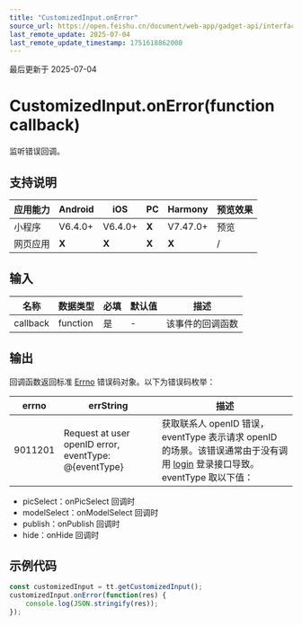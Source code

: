 ```yaml
---
title: "CustomizedInput.onError"
source_url: https://open.feishu.cn/document/web-app/gadget-api/interface/customized-input/customizedinput/onerror
last_remote_update: 2025-07-04
last_remote_update_timestamp: 1751618862000
---
```

最后更新于 2025-07-04

# CustomizedInput.onError(function callback)

监听错误回调。

## 支持说明

应用能力 | Android | iOS | PC | Harmony | 预览效果
--- | --- | --- | --- | --- | ---
小程序 | V6.4.0+ | V6.4.0+ | **X** | V7.47.0+ | 预览
网页应用 | **X** | **X** | **X** | **X** | /

## 输入

名称 | 数据类型 | 必填 | 默认值 | 描述
--- | --- | --- | --- | ---
callback | function | 是 | \- | 该事件的回调函数

## 输出
回调函数返回标准 [Errno](https://open.feishu.cn/document/uYjL24iN/uAjMuAjMuAjM/errno) 错误码对象。以下为错误码枚举：

errno | errString | 描述
--- | --- | ---
9011201 | Request at user openID error, eventType: @{eventType} | 获取联系人 openID 错误，eventType 表示请求 openID 的场景。该错误通常由于没有调用 [login](https://open.feishu.cn/document/uYjL24iN/uYzMuYzMuYzM) 登录接口导致。eventType 取以下值：  
- picSelect：onPicSelect 回调时  
- modelSelect：onModelSelect 回调时  
- publish：onPublish 回调时  
- hide：onHide 回调时

## 示例代码

```js
const customizedInput = tt.getCustomizedInput();
customizedInput.onError(function(res) {
    console.log(JSON.stringify(res));
});
```
